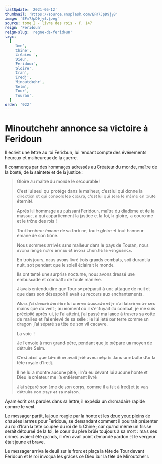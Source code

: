 ```yaml
---
lastUpdate: '2021-05-12'
thumbnail: 'https://source.unsplash.com/EFm7JpD9jy8'
image: 'EFm7JpD9jy8.jpeg'
source: tome I - livre des rois - P. 147
reign: 'Feridoun'
reign-slug: 'regne-de-feridoun'
tags:
  [
    'âme',
    'Chine',
    'Créateur',
    'Dieu',
    'Feridoun',
    'Gloire',
    'Iran',
    'Iredj',
    'Minoutchehr',
    'Selm',
    'Tour',
    'Touran',
  ]
order: '022'
---
```


# Minoutchehr annonce sa victoire à Feridoun

Il écrivit une lettre au roi Feridoun, lui rendant compte des événements heureux et malheureux de la guerre.

Il commença par des hommages adressés au Créateur du monde, maître de la bonté, de la sainteté et de la justice :

> Gloire au maître du monde le secourable !
>
> C’est lui seul qui protège dans le malheur, c’est lui qui donne la direction et qui console les cœurs, c’est lui qui sera le même en toute éternité.
>
> Après lui hommage au puissant Feridoun, maître du diadème et de la massue, à qui appartiennent la justice et la foi, la gloire, la couronne et le trône des rois !
>
> Tout bonheur émane de sa fortune, toute gloire et tout honneur émane de son trône.
>
> Nous sommes arrivés sans malheur dans le pays de Touran, nous avons rangé notre armée et avons cherché la vengeance.
>
> En trois jours, nous avons livré trois grands combats, soit durant la nuit, soit pendant que le soleil éclairait le monde.
>
> Ils ont tenté une surprise nocturne, nous avons dressé une embuscade et combattu de toute manière.
>
> J’avais entendu dire que Tour se préparait à une attaque de nuit et que dans son désespoir il avait eu recours aux enchantements.
>
> Alors j’ai dressé derrière lui une embuscade et je n’ai laissé entre ses mains que du vent ; au moment où il s’enfuyait du combat, je me suis précipité après lui, je l’ai atteint, j’ai passé ma lance à travers sa cotte de mailles et l’ai enlevé de sa selle ; je l’ai jeté par terre comme un dragon, j’ai séparé sa tête de son vil cadavre.
>
> La voici !
>
> Je l’envoie à mon grand-père, pendant que je prépare un moyen de détruire Selm.
>
> C’est ainsi que lui-même avait jeté avec mépris dans une boîte d’or la tête royale d’Iredj.
>
> Il ne lui a montré aucune pitié, il n’a eu devant lui aucune honte et Dieu le créateur me l’a entièrement livré.
>
> J’ai séparé son âme de son corps, comme il a fait à Iredj et je vais détruire son pays et sa maison.

Ayant écrit ces paroles dans sa lettre, il expédia un dromadaire rapide comme le vent.

Le messager partit, la joue rougie par la honte et les deux yeux pleins de chaudes larmes pour Feridoun, se demandant comment il pourrait présenter au roi d’Iran la tête coupée du roi de la Chine ; car quand même un fils se serait détourné de la foi, le cœur du père brûle toujours à sa mort : mais ses crimes avaient été grands, il n’en avait point demandé pardon et le vengeur était jeune et brave.

Le messager arriva le deuil sur le front et plaça la tête de Tour devant Feridoun et le roi invoqua les grâces de Dieu Sur la tête de Minoutchehr.
